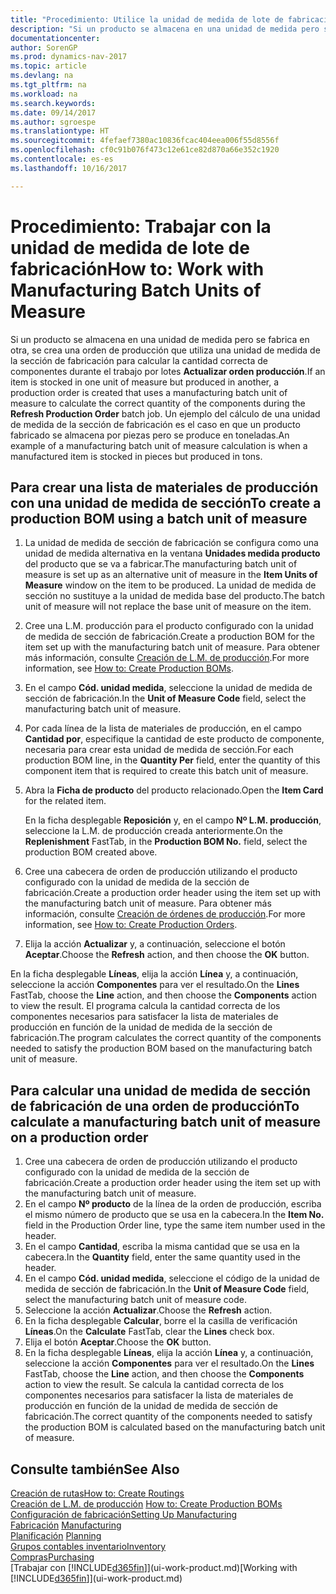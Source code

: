 ```yaml
---
title: "Procedimiento: Utilice la unidad de medida de lote de fabricación"
description: "Si un producto se almacena en una unidad de medida pero se fabrica en otra distinta, en la orden de producción debe usar una unidad de medida de lote de fabricación para calcular la cantidad correcta de componentes. Un ejemplo del cálculo de una unidad de medida de la sección de fabricación es el caso en que un producto fabricado se almacena por piezas pero se produce en toneladas."
documentationcenter: 
author: SorenGP
ms.prod: dynamics-nav-2017
ms.topic: article
ms.devlang: na
ms.tgt_pltfrm: na
ms.workload: na
ms.search.keywords: 
ms.date: 09/14/2017
ms.author: sgroespe
ms.translationtype: HT
ms.sourcegitcommit: 4fefaef7380ac10836fcac404eea006f55d8556f
ms.openlocfilehash: cf0c91b076f473c12e61ce82d870a66e352c1920
ms.contentlocale: es-es
ms.lasthandoff: 10/16/2017

---
```

# <a name="how-to-work-with-manufacturing-batch-units-of-measure"></a><span data-ttu-id="e259e-104">Procedimiento: Trabajar con la unidad de medida de lote de fabricación</span><span class="sxs-lookup"><span data-stu-id="e259e-104">How to: Work with Manufacturing Batch Units of Measure</span></span>
<span data-ttu-id="e259e-105">Si un producto se almacena en una unidad de medida pero se fabrica en otra, se crea una orden de producción que utiliza una unidad de medida de la sección de fabricación para calcular la cantidad correcta de componentes durante el trabajo por lotes **Actualizar orden producción**.</span><span class="sxs-lookup"><span data-stu-id="e259e-105">If an item is stocked in one unit of measure but produced in another, a production order is created that uses a manufacturing batch unit of measure to calculate the correct quantity of the components during the **Refresh Production Order** batch job.</span></span> <span data-ttu-id="e259e-106">Un ejemplo del cálculo de una unidad de medida de la sección de fabricación es el caso en que un producto fabricado se almacena por piezas pero se produce en toneladas.</span><span class="sxs-lookup"><span data-stu-id="e259e-106">An example of a manufacturing batch unit of measure calculation is when a manufactured item is stocked in pieces but produced in tons.</span></span>  

## <a name="to-create-a-production-bom-using-a-batch-unit-of-measure"></a><span data-ttu-id="e259e-107">Para crear una lista de materiales de producción con una unidad de medida de sección</span><span class="sxs-lookup"><span data-stu-id="e259e-107">To create a production BOM using a batch unit of measure</span></span>  
1.  <span data-ttu-id="e259e-108">La unidad de medida de sección de fabricación se configura como una unidad de medida alternativa en la ventana **Unidades medida producto** del producto que se va a fabricar.</span><span class="sxs-lookup"><span data-stu-id="e259e-108">The manufacturing batch unit of measure is set up as an alternative unit of measure in the **Item Units of Measure** window on the item to be produced.</span></span> <span data-ttu-id="e259e-109">La unidad de medida de sección no sustituye a la unidad de medida base del producto.</span><span class="sxs-lookup"><span data-stu-id="e259e-109">The batch unit of measure will not replace the base unit of measure on the item.</span></span>  
2.  <span data-ttu-id="e259e-110">Cree una L.M. producción para el producto configurado con la unidad de medida de sección de fabricación.</span><span class="sxs-lookup"><span data-stu-id="e259e-110">Create a production BOM for the item set up with the manufacturing batch unit of measure.</span></span> <span data-ttu-id="e259e-111">Para obtener más información, consulte [Creación de L.M. de producción](production-how-to-create-production-boms.md).</span><span class="sxs-lookup"><span data-stu-id="e259e-111">For more information, see [How to: Create Production BOMs](production-how-to-create-production-boms.md).</span></span>  
3.  <span data-ttu-id="e259e-112">En el campo **Cód. unidad medida**, seleccione la unidad de medida de sección de fabricación.</span><span class="sxs-lookup"><span data-stu-id="e259e-112">In the **Unit of Measure Code** field, select the manufacturing batch unit of measure.</span></span>  
4.  <span data-ttu-id="e259e-113">Por cada línea de la lista de materiales de producción, en el campo **Cantidad por**, especifique la cantidad de este producto de componente, necesaria para crear esta unidad de medida de sección.</span><span class="sxs-lookup"><span data-stu-id="e259e-113">For each production BOM line, in the **Quantity Per** field, enter the quantity of this component item that is required to create this batch unit of measure.</span></span>  
5.  <span data-ttu-id="e259e-114">Abra la **Ficha de producto** del producto relacionado.</span><span class="sxs-lookup"><span data-stu-id="e259e-114">Open the **Item Card** for the related item.</span></span>  

    <span data-ttu-id="e259e-115">En la ficha desplegable **Reposición** y, en el campo **Nº L.M. producción**, seleccione la L.M. de producción creada anteriormente.</span><span class="sxs-lookup"><span data-stu-id="e259e-115">On the **Replenishment** FastTab, in the **Production BOM No.** field, select the production BOM created above.</span></span>  
6.  <span data-ttu-id="e259e-116">Cree una cabecera de orden de producción utilizando el producto configurado con la unidad de medida de la sección de fabricación.</span><span class="sxs-lookup"><span data-stu-id="e259e-116">Create a production order header using the item set up with the manufacturing batch unit of measure.</span></span> <span data-ttu-id="e259e-117">Para obtener más información, consulte [Creación de órdenes de producción](production-how-to-create-production-orders.md).</span><span class="sxs-lookup"><span data-stu-id="e259e-117">For more information, see [How to: Create Production Orders](production-how-to-create-production-orders.md).</span></span>  
7.  <span data-ttu-id="e259e-118">Elija la acción **Actualizar** y, a continuación, seleccione el botón **Aceptar**.</span><span class="sxs-lookup"><span data-stu-id="e259e-118">Choose the **Refresh** action, and then choose  the **OK** button.</span></span>  

<span data-ttu-id="e259e-119">En la ficha desplegable **Líneas**, elija la acción **Línea** y, a continuación, seleccione la acción **Componentes** para ver el resultado.</span><span class="sxs-lookup"><span data-stu-id="e259e-119">On the **Lines** FastTab, choose the **Line** action, and then choose the **Components** action to view the result.</span></span> <span data-ttu-id="e259e-120">El programa calcula la cantidad correcta de los componentes necesarios para satisfacer la lista de materiales de producción en función de la unidad de medida de la sección de fabricación.</span><span class="sxs-lookup"><span data-stu-id="e259e-120">The program calculates the correct quantity of the components needed to satisfy the production BOM based on the manufacturing batch unit of measure.</span></span>  

## <a name="to-calculate-a-manufacturing-batch-unit-of-measure-on-a-production-order"></a><span data-ttu-id="e259e-121">Para calcular una unidad de medida de sección de fabricación de una orden de producción</span><span class="sxs-lookup"><span data-stu-id="e259e-121">To calculate a manufacturing batch unit of measure on a production order</span></span>  
1.  <span data-ttu-id="e259e-122">Cree una cabecera de orden de producción utilizando el producto configurado con la unidad de medida de la sección de fabricación.</span><span class="sxs-lookup"><span data-stu-id="e259e-122">Create a production order header using the item set up with the manufacturing batch unit of measure.</span></span>  
2.  <span data-ttu-id="e259e-123">En el campo **Nº producto** de la línea de la orden de producción, escriba el mismo número de producto que se usa en la cabecera.</span><span class="sxs-lookup"><span data-stu-id="e259e-123">In the **Item No.** field in the Production Order line, type the same item number used in the header.</span></span>  
3.  <span data-ttu-id="e259e-124">En el campo **Cantidad**, escriba la misma cantidad que se usa en la cabecera.</span><span class="sxs-lookup"><span data-stu-id="e259e-124">In the **Quantity** field, enter the same quantity used in the header.</span></span>  
4.  <span data-ttu-id="e259e-125">En el campo **Cód. unidad medida**, seleccione el código de la unidad de medida de sección de fabricación.</span><span class="sxs-lookup"><span data-stu-id="e259e-125">In the **Unit of Measure Code** field, select the manufacturing batch unit of measure code.</span></span>  
5.  <span data-ttu-id="e259e-126">Seleccione la acción **Actualizar**.</span><span class="sxs-lookup"><span data-stu-id="e259e-126">Choose the **Refresh** action.</span></span>
6.  <span data-ttu-id="e259e-127">En la ficha desplegable **Calcular**, borre el la casilla de verificación **Líneas**.</span><span class="sxs-lookup"><span data-stu-id="e259e-127">On the **Calculate** FastTab, clear the **Lines** check box.</span></span>  
7.  <span data-ttu-id="e259e-128">Elija el botón **Aceptar**.</span><span class="sxs-lookup"><span data-stu-id="e259e-128">Choose the **OK** button.</span></span>  
8.  <span data-ttu-id="e259e-129">En la ficha desplegable **Líneas**, elija la acción **Línea** y, a continuación, seleccione la acción **Componentes** para ver el resultado.</span><span class="sxs-lookup"><span data-stu-id="e259e-129">On the **Lines** FastTab, choose the **Line** action, and then choose the **Components** action to view the result.</span></span> <span data-ttu-id="e259e-130">Se calcula la cantidad correcta de los componentes necesarios para satisfacer la lista de materiales de producción en función de la unidad de medida de sección de fabricación.</span><span class="sxs-lookup"><span data-stu-id="e259e-130">The correct quantity of the components needed to satisfy the production BOM is calculated based on the manufacturing batch unit of measure.</span></span>  

## <a name="see-also"></a><span data-ttu-id="e259e-131">Consulte también</span><span class="sxs-lookup"><span data-stu-id="e259e-131">See Also</span></span>  
[<span data-ttu-id="e259e-132">Creación de rutas</span><span class="sxs-lookup"><span data-stu-id="e259e-132">How to: Create Routings</span></span>](production-how-to-create-routings.md)  
<span data-ttu-id="e259e-133">[Creación de L.M. de producción](production-how-to-create-production-boms.md)   </span><span class="sxs-lookup"><span data-stu-id="e259e-133">[How to: Create Production BOMs](production-how-to-create-production-boms.md)   </span></span>  
[<span data-ttu-id="e259e-134">Configuración de fabricación</span><span class="sxs-lookup"><span data-stu-id="e259e-134">Setting Up Manufacturing</span></span>](production-configure-production-processes.md)  
<span data-ttu-id="e259e-135">[Fabricación](production-manage-manufacturing.md)  </span><span class="sxs-lookup"><span data-stu-id="e259e-135">[Manufacturing](production-manage-manufacturing.md)  </span></span>  
<span data-ttu-id="e259e-136">[Planificación](production-planning.md) </span><span class="sxs-lookup"><span data-stu-id="e259e-136">[Planning](production-planning.md) </span></span>  
[<span data-ttu-id="e259e-137">Grupos contables inventario</span><span class="sxs-lookup"><span data-stu-id="e259e-137">Inventory</span></span>](inventory-manage-inventory.md)  
[<span data-ttu-id="e259e-138">Compras</span><span class="sxs-lookup"><span data-stu-id="e259e-138">Purchasing</span></span>](purchasing-manage-purchasing.md)  
<span data-ttu-id="e259e-139">[Trabajar con [!INCLUDE[d365fin](includes/d365fin_md.md)]](ui-work-product.md)</span><span class="sxs-lookup"><span data-stu-id="e259e-139">[Working with [!INCLUDE[d365fin](includes/d365fin_md.md)]](ui-work-product.md)</span></span>  

